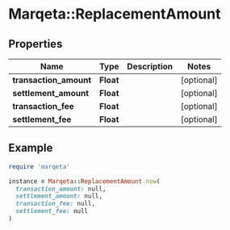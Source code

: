# Marqeta::ReplacementAmount

## Properties

| Name | Type | Description | Notes |
| ---- | ---- | ----------- | ----- |
| **transaction_amount** | **Float** |  | [optional] |
| **settlement_amount** | **Float** |  | [optional] |
| **transaction_fee** | **Float** |  | [optional] |
| **settlement_fee** | **Float** |  | [optional] |

## Example

```ruby
require 'marqeta'

instance = Marqeta::ReplacementAmount.new(
  transaction_amount: null,
  settlement_amount: null,
  transaction_fee: null,
  settlement_fee: null
)
```

